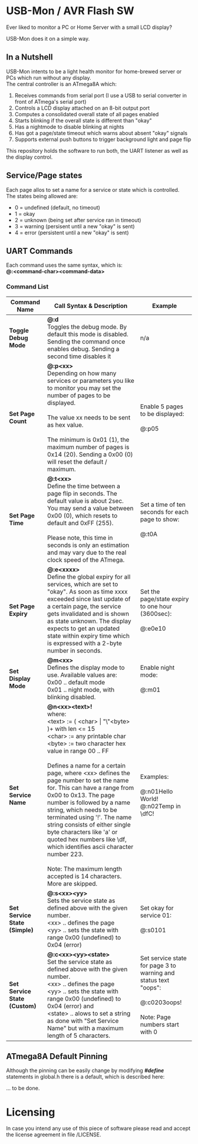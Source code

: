 # USB-Mon / AVR Flash SW

Ever liked to monitor a PC or Home Server with a small LCD display?

USB-Mon does it on a simple way.

## In a Nutshell

USB-Mon intents to be a light health monitor for home-brewed server or PCs which run without any display.<br/>
The central controller is an ATmega8A which:

1. Receives commands from serial port (I use a USB to serial converter in front of ATmega's serial port)
2. Controls a LCD display attached on an 8-bit output port
3. Computes a consolidated overall state of all pages enabled
4. Starts blinking if the overall state is different than "okay"
5. Has a nightmode to disable blinking at nights
6. Has got a page/state timeout which warns about absent "okay" signals
6. Supports external push buttons to trigger background light and page flip

This repository holds the software to run both, the UART listener as well as the display control. 

## Service/Page states
Each page allos to set a name for a service or state which is controlled. <br/>
The states being allowed are:
- 0 = undefined (default, no timeout)
- 1 = okay
- 2 = unknown (being set after service ran in timeout)
- 3 = warning (persisent until a new "okay" is sent)
- 4 = error (persistent until a new "okay" is sent)

## UART Commands

Each command uses the same syntax, which is: <br/>
**@:\<command-char>\<command-data>**

### Command List

|Command Name|Call Syntax & Description|Example|
| --- | --- | --- |
|**Toggle Debug Mode**| **@:d** <br/> Toggles the debug mode. By default this mode is disabled. Sending the command once enables debug. Sending a second time disables it| n/a |
|**Set Page Count**| **@:p\<xx>** <br/> Depending on how many services or parameters you like to monitor you may set the number of pages to be displayed.<br/><br/>The value xx needs to be sent as hex value.<br/><br/>The minimum is 0x01 (1), the maximum number of pages is 0x14 (20). Sending a 0x00 (0) will reset the default / maximum. | Enable 5 pages to be displayed: <br/><br/> @:p05|
|**Set Page Time**| **@:t\<xx>** <br/> Define the time between a page flip in seconds. The default value is about 2sec. You may send a value between 0x00 (0), which resets to default and 0xFF (255). <br/><br/>Please note, this time in seconds is only an estimation and may vary due to the real clock speed of the ATmega. | Set a time of ten seconds for each page to show:<br/><br/> @:t0A |
|**Set Page Expiry**|**@:e\<xxxx>** <br/>Define the global expiry for all services, which are set to "okay". As soon as time xxxx exceeded since last update of a certain page, the service gets invalidated and is shown as state unknown. The display expects to get an updated state within expiry time which is expressed with a 2-byte number in seconds.|Set the page/state expiry to one hour (3600sec):<br/><br/>@:e0e10
|**Set Display Mode**| **@m\<xx>** <br/> Defines the display mode to use. Available values are: <br/> 0x00 .. default mode <br/> 0x01 .. night mode, with blinking disabled. | Enable night mode:<br/><br/> @:m01 |
|**Set Service Name**| **@n\<xx>\<text>!** <br/> where: <br/> \<text> := ( \<char> \| "\\"\<byte> )+ with len <= 15<br/> \<char> := any printable char <br/> \<byte> := two character hex value in range 00 .. FF <br/><br/>Defines a name for a certain page, where \<xx> defines the page number to set the name for. This can have a range from 0x00 to 0x13. The page number is followed by a name string, which needs to be terminated using '!'. The name string consists of either single byte characters like 'a' or quoted hex numbers like \\df, which identifies ascii character number 223. <br/><br/> Note: The maximum length accepted is 14 characters. More are skipped. | Examples: <br/><br/> @:n01Hello World!<br/>@:n02Temp in \\dfC!|
|**Set Service State (Simple)**|**@:s\<xx>\<yy>** <br/> Sets the service state as defined above with the given number.<br/>\<xx> .. defines the page<br/>\<yy> .. sets the state with range 0x00 (undefined) to 0x04 (error)| Set okay for service 01:<br/><br/>@:s0101|
|**Set Service State (Custom)**|**@:c\<xx>\<yy>\<state>** <br/> Set the service state as defined above with the given number.<br/>\<xx> .. defines the page<br/>\<yy> .. sets the state with range 0x00 (undefined) to 0x04 (error) and <br/>\<state> .. alows to set a string as done with "Set Service Name" but with a maximum length of 5 characters.|Set service state for page 3 to warning and status text "oops": <br/><br/>@:c0203oops!<br/><br/>Note: Page numbers start with 0|

## ATmega8A Default Pinning
Although the pinning can be easily change by modifying ***#define*** statements in global.h there is a default, which is described here:

... to be done.

# Licensing
In case you intend any use of this piece of software please read and accept the license agreement in file /LICENSE.